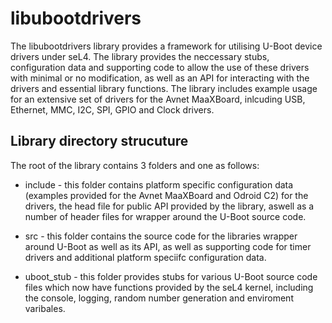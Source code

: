 # libubootdrivers

The libubootdrivers library provides a framework for utilising U-Boot device drivers under seL4. The library provides the neccessary stubs, configuration data and supporting code to allow the use of these drivers with minimal or no modification, as well as an API for interacting with the drivers and essential library functions. The library includes example usage for an extensive set of drivers for the Avnet MaaXBoard, inlcuding USB, Ethernet, MMC, I2C, SPI, GPIO and Clock drivers.

## Library directory strucuture

The root of the library contains 3 folders and one as follows:

- include - this folder contains platform specific configuration data (examples provided for the Avnet MaaXBoard and Odroid C2) for the drivers, the head file for public API provided by the library, aswell as a number of header files for wrapper around the U-Boot source code.

- src - this folder contains the source code for the libraries wrapper around U-Boot as well as its API, as well as supporting code for timer drivers and additional platform speciifc configuration data.

- uboot_stub - this folder provides stubs for various U-Boot source code files which now have functions provided by the seL4 kernel, including the console, logging, random number generation and enviroment varibales.

